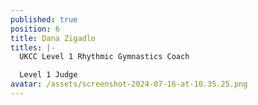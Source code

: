 ```yaml
---
published: true
position: 6
title: Dana Zigadlo
titles: |-
  UKCC Level 1 Rhythmic Gymnastics Coach 

  Level 1 Judge
avatar: /assets/screenshot-2024-07-16-at-10.35.25.png
---
```

